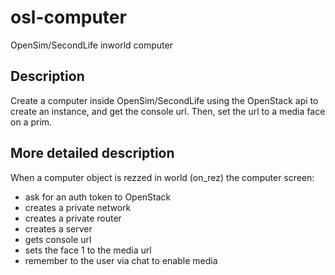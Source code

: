 # osl-computer
OpenSim/SecondLife inworld computer

## Description
Create a computer inside OpenSim/SecondLife using the OpenStack api to create an instance, and get the console url.
Then, set the url to a media face on a prim.

## More detailed description
When a computer object is rezzed in world (on_rez) the computer screen:
- ask for an auth token to OpenStack
- creates a private network
- creates a private router
- creates a server
- gets console url
- sets the face 1 to the media url
- remember to the user via chat to enable media
